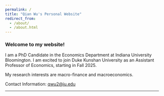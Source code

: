 ```yaml
---
permalink: /
title: "Qian Wu's Personal Website"
redirect_from: 
  - /about/
  - /about.html
---
```

### Welcome to my website! 

I am a PhD Candidate in the Economics Department at Indiana University Bloomington. I am excited to join Duke Kunshan University as an Assistant Professor of Economics, starting in Fall 2025.

My research interests are macro-finance and macroeconomics.


Contact Information: <a href='mailto:qwu2@iu.edu'>qwu2@iu.edu</a>

---
